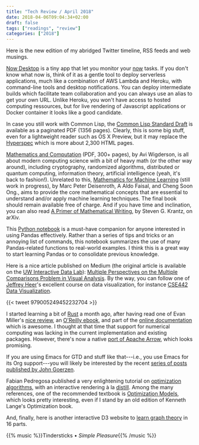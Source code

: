 ```yaml
---
title: "Tech Review / April 2018"
date: 2018-04-06T09:04:34+02:00
draft: false
tags: ["readings", "review"]
categories: ["2018"]
---
```


Here is the new edition of my abridged Twitter timeline, RSS feeds and web musings.

[Now Desktop](https://zeit.co/download) is a tiny app that let you monitor your [now](https://zeit.co/now) tasks. If you don't know what now is, think of it as a gentle tool to deploy serverless applications, much like a combination of AWS Lambda and Heroku, with command-line tools and desktop notifications. You can deploy intermediate builds which facilitate team collaboration and you can always use an alias to get your own URL. Unlike Heroku, you won't have access to hosted computing ressources, but for live rendering of Javascript applications or Docker container it looks like a good candidate.

In case you still work with Common Lisp, the [Common Lisp Standard Draft](http://cvberry.com/tech_writings/notes/common_lisp_standard_draft.html) is available as a paginated PDF (1356 pages). Clearly, this is some big stuff, even for a lightweight reader such as OS X Preview, but it may replace the [Hyperspec](http://www.lispworks.com/documentation/HyperSpec/Front/index.htm) which is more about 2,300 HTML pages.

[Mathematics and Computation](https://www.math.ias.edu/files/mathandcomp.pdf) (PDF, 300+ pages), by Avi Wigderson, is all about modern computing science with a bit of heavy math (or the other way around), including cryptography, randomized algorithms, distributed or quantum computing, information theory, artificial intelligence (yeah, it's back to fashion!). Unrelated to this, [Mathematics for Machine Learning](https://mml-book.github.io) (still work in progress), by Marc Peter Deisenroth, A Aldo Faisal, and Cheng Soon Ong., aims to provide the core mathematical concepts that are essential to understand and/or apply machine learning techniques. The final book should remain available free of charge. And if you have time and inclination, you can also read [A Primer of Mathematical Writing](https://arxiv.org/abs/1612.04888), by Steven G. Krantz, on arXiv.

This [Python notebook](https://nbviewer.jupyter.org/github/groverpr/learn_python_libraries/blob/master/pandas/pandas_cheatsheet.ipynb) is a must-have companion for anyone interested in using Pandas effectively. Rather than a series of tips and tricks or an annoying list of commands, this notebook summarizes the use of many Pandas-related functions to real-world examples. I think this is a great way to start learning Pandas or to consolidate previous knowledge.

Here is a nice article published on Medium (the original article is available on the [UW Interactive Data Lab](https://idl.cs.washington.edu)): [Multiple Perspectives on the Multiple Comparisons Problem in Visual Analysis](https://medium.com/hci-design-at-uw/multiple-perspectives-on-the-multiple-comparisons-problem-in-visual-analysis-df7493818bbd?source=twitterShare-9f9ac461ae21-1522699359). By the way, you can follow one of [Jeffrey Heer](https://homes.cs.washington.edu/~jheer/)'s excellent course on data visualization, for instance [CSE442 Data Visualization](https://courses.cs.washington.edu/courses/cse442/17au/).

{{< tweet 979005249452232704 >}}

I started learning a bit of [Rust](https://www.rust-lang.org) a month ago, after having read one of Evan Miller's [nice review](http://www.evanmiller.org/a-taste-of-rust.html), an [O'Reilly ebook](http://www.oreilly.com/programming/free/why-rust.csp), and part of the [online documentation](https://doc.rust-lang.org/book/) which is awesome. I thought at that time that support for numerical computing was lacking in the current implementation and existing packages. However, there's now a native [port of Apache Arrow](https://github.com/apache/arrow/tree/master/rust), which looks promising.

If you are using Emacs for GTD and stuff like that---i.e., you use Emacs for its Org support---you will likely be interested by the recent [series of posts published by John Goerzen](https://changelog.complete.org/archives/tag/emacs2018).

Fabian Pedregosa published a very enlightening tutorial on [optimization algorithms](http://fa.bianp.net/teaching/2018/eecs227at/), with an interactive rendering à la [distill](https://distill.pub). Among the many references, one of the recommended textbook is [Optimization Models](https://people.eecs.berkeley.edu/~elghaoui/optmodbook.html), which looks pretty interesting, even if I stand by an old edition of Kenneth Lange's Optimization book.

And, finally, here is another interactive D3 website to [learn graph theory](https://mrpandey.github.io/d3graphTheory/) in 16 parts.

{{% music %}}Tindersticks • _Simple Pleasure_{{% /music %}}
